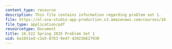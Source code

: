 ```yaml
---
content_type: resource
description: This file contains information regarding problem set 1.
file: https://ol-ocw-studio-app-production.s3.amazonaws.com/courses/16-522-space-propulsion-spring-2015/6a1651edc2a587b39e4742023b627930_MIT16_522S15_PS1.pdf
file_type: application/pdf
resourcetype: Document
title: 16.522 Spring 2015 Problem Set 1
uid: 6a1651ed-c2a5-87b3-9e47-42023b627930
---
```

